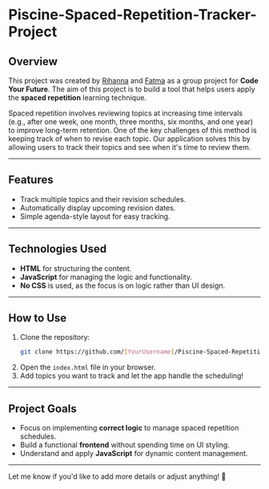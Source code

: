 # Piscine-Spaced-Repetition-Tracker-Project

## **Overview**

This project was created by [Rihanna](https://github.com/RihannaP) and [Fatma](https://github.com/AFatmaa) as a group project for **Code Your Future**. The aim of this project is to build a tool that helps users apply the **spaced repetition** learning technique.

Spaced repetition involves reviewing topics at increasing time intervals (e.g., after one week, one month, three months, six months, and one year) to improve long-term retention. One of the key challenges of this method is keeping track of when to revise each topic. Our application solves this by allowing users to track their topics and see when it's time to review them.

---

## **Features**

- Track multiple topics and their revision schedules.
- Automatically display upcoming revision dates.
- Simple agenda-style layout for easy tracking.

---

## **Technologies Used**

- **HTML** for structuring the content.
- **JavaScript** for managing the logic and functionality.
- **No CSS** is used, as the focus is on logic rather than UI design.

---

## **How to Use**

1. Clone the repository:
   ```bash
   git clone https://github.com/[YourUsername]/Piscine-Spaced-Repetition-Tracker-Project.git
   ```
2. Open the `index.html` file in your browser.
3. Add topics you want to track and let the app handle the scheduling!

---

## **Project Goals**

- Focus on implementing **correct logic** to manage spaced repetition schedules.
- Build a functional **frontend** without spending time on UI styling.
- Understand and apply **JavaScript** for dynamic content management.

---

Let me know if you'd like to add more details or adjust anything! 🚀